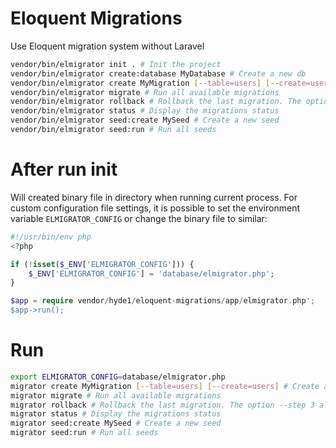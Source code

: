 # Eloquent Migrations
Use Eloquent migration system without Laravel

```bash
vendor/bin/elmigrator init . # Init the project
vendor/bin/elmigrator create:database MyDatabase # Create a new db
vendor/bin/elmigrator create MyMigration [--table=users] [--create=users] # Create a new migration
vendor/bin/elmigrator migrate # Run all available migrations
vendor/bin/elmigrator rollback # Rollback the last migration. The option --step 3 allows you to rollback multiple migrations
vendor/bin/elmigrator status # Display the migrations status
vendor/bin/elmigrator seed:create MySeed # Create a new seed
vendor/bin/elmigrator seed:run # Run all seeds
```
# After run init
Will created binary file in directory when running current process. For custom configuration file settings, it is possible to set the environment variable `ELMIGRATOR_CONFIG` or change the binary file to similar:

```php
#!/usr/bin/env php
<?php

if (!isset($_ENV['ELMIGRATOR_CONFIG'])) {
    $_ENV['ELMIGRATOR_CONFIG'] = 'database/elmigrator.php';
}

$app = require vendor/hyde1/eloquent-migrations/app/elmigrator.php';
$app->run();
```

# Run
```bash
export ELMIGRATOR_CONFIG=database/elmigrator.php
migrator create MyMigration [--table=users] [--create=users] # Create a new migration
migrator migrate # Run all available migrations
migrator rollback # Rollback the last migration. The option --step 3 allows you to rollback multiple migrations
migrator status # Display the migrations status
migrator seed:create MySeed # Create a new seed
migrator seed:run # Run all seeds
```